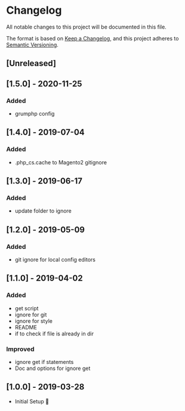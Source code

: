 # Changelog
All notable changes to this project will be documented in this file.

The format is based on [Keep a Changelog](https://keepachangelog.com/en/1.0.0/),
and this project adheres to [Semantic Versioning](https://semver.org/spec/v2.0.0.html).

## [Unreleased]

## [1.5.0] - 2020-11-25
### Added
* grumphp config

## [1.4.0] - 2019-07-04
### Added
* .php_cs.cache to Magento2 gitignore

## [1.3.0] - 2019-06-17
### Added
* update folder to ignore

## [1.2.0] - 2019-05-09
### Added
* git ignore for local config editors

## [1.1.0] - 2019-04-02
### Added
* get script
* ignore for git
* ignore for style
* README
* if to check if file is already in dir

### Improved
* ignore get if statements
* Doc and options for ignore get

## [1.0.0] - 2019-03-28
* Initial Setup 🎉
